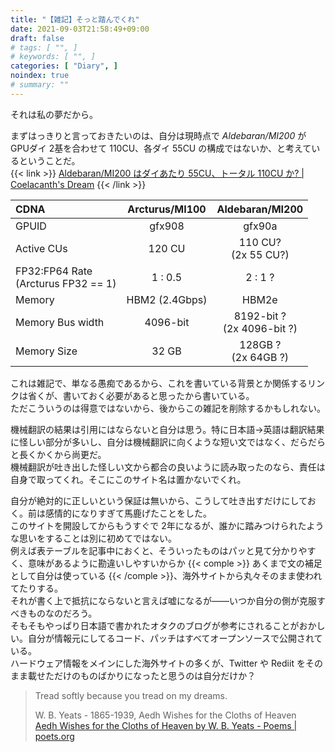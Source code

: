 ```yaml
---
title: "【雑記】そっと踏んでくれ"
date: 2021-09-03T21:58:49+09:00
draft: false
# tags: [ "", ]
# keywords: [ "", ]
categories: [ "Diary", ]
noindex: true
# summary: ""
---
```


それは私の夢だから。  

まずはっきりと言っておきたいのは、自分は現時点で *Aldebaran/MI200* が GPUダイ 2基を合わせて 110CU、各ダイ 55CU の構成ではないか、と考えているということだ。  
{{< link >}} [Aldebaran/MI200 はダイあたり 55CU、トータル 110CU か? | Coelacanth's Dream](/posts/2021/09/01/aldebaran-gfx90a-cu/) {{< /link >}}

| CDNA | Arcturus/MI100 | Aldebaran/MI200 |
| :-- | :--: | :--: |
| GPUID | gfx908 | gfx90a |
| Active CUs | 120 CU | 110 CU?<br> (2x 55 CU?) |
| FP32:FP64 Rate <br> (Arcturus FP32 == 1) | 1 : 0.5 | 2 : 1 ? |
| Memory | HBM2 (2.4Gbps) | HBM2e |
| Memory Bus width | 4096-bit | 8192-bit ? <br> (2x 4096-bit ?) |
| Memory Size | 32 GB | 128GB ? <br> (2x 64GB ?) |

これは雑記で、単なる愚痴であるから、これを書いている背景とか関係するリンクは省くが、書いておく必要があると思ったから書いている。  
ただこういうのは得意ではないから、後からこの雑記を削除するかもしれない。  

機械翻訳の結果は引用にはならないと自分は思う。特に日本語->英語は翻訳結果に怪しい部分が多いし、自分は機械翻訳に向くような短い文ではなく、だらだらと長くかくから尚更だ。  
機械翻訳が吐き出した怪しい文から都合の良いように読み取ったのなら、責任は自身で取ってくれ。そこにこのサイト名は置かないでくれ。  

自分が絶対的に正しいという保証は無いから、こうして吐き出すだけにしておく。前は感情的になりすぎて馬鹿げたことをした。  
このサイトを開設してからもうすぐで 2年になるが、誰かに踏みつけられたような思いをすることは別に初めてではない。  
例えば表テーブルを記事中におくと、そういったものはパッと見て分かりやすく、意味があるように勘違いしやすいからか {{< comple >}} あくまで文の補足として自分は使っている {{< /comple >}}、海外サイトから丸々そのまま使われてたりする。  
それが書く上で抵抗にならないと言えば嘘になるが――いつか自分の側が克服すべきものなのだろう。  
そもそもやっぱり日本語で書かれたオタクのブログが参考にされることがおかしい。自分が情報元にしてるコード、パッチはすべてオープンソースで公開されている。  
ハードウェア情報をメインにした海外サイトの多くが、Twitter や Rediit をそのまま載せただけのものばかりになったと思うのは自分だけか？

 > Tread softly because you tread on my dreams.
 >
 > W. B. Yeats - 1865-1939, Aedh Wishes for the Cloths of Heaven  
 > [Aedh Wishes for the Cloths of Heaven by W. B. Yeats - Poems | poets.org](https://poets.org/poem/aedh-wishes-cloths-heaven)
